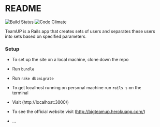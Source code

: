 # README


![Build Status](https://codeship.com/projects/9c9fcfc0-10ce-0135-2078-6a58c802fcf8/status?branch=master)
![Code Climate](https://codeclimate.com/github/bigorbach/teamup.png)

TeamUP is a Rails app that creates sets of users and separates these users into sets based on specified parameters.

### Setup
* To set up the site on a local machine, clone down the repo
* Run `bundle`
* Run `rake db:migrate`
* To get localhost running on personal machine run `rails s` on the terminal

* Visit (http://localhost:3000/)

* To see the official website visit (http://bigteamup.herokuapp.com/)

* ...
